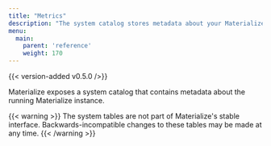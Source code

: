 ```yaml
---
title: "Metrics"
description: "The system catalog stores metadata about your Materialize instance."
menu:
  main:
    parent: 'reference'
    weight: 170
---
```


{{< version-added v0.5.0 />}}

Materialize exposes a system catalog that contains metadata about the running
Materialize instance.

{{< warning >}}
The system tables are not part of Materialize's stable interface.
Backwards-incompatible changes to these tables may be made at any time.
{{< /warning >}}
